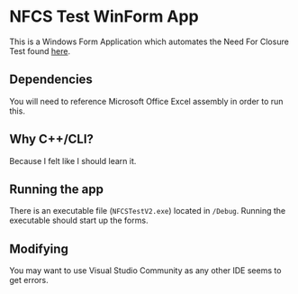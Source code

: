 # NFCS Test WinForm App
This is a Windows Form Application which automates the Need For Closure Test found [here](https://www.kruglanskiarie.com/need-for-closure).

## Dependencies
You will need to reference Microsoft Office Excel assembly in order to run this. 

## Why C++/CLI?
Because I felt like I should learn it.

## Running the app
There is an executable file (```NFCSTestV2.exe```) located in ```/Debug```. Running the executable should start up the forms.

## Modifying
You may want to use Visual Studio Community as any other IDE seems to get errors.

